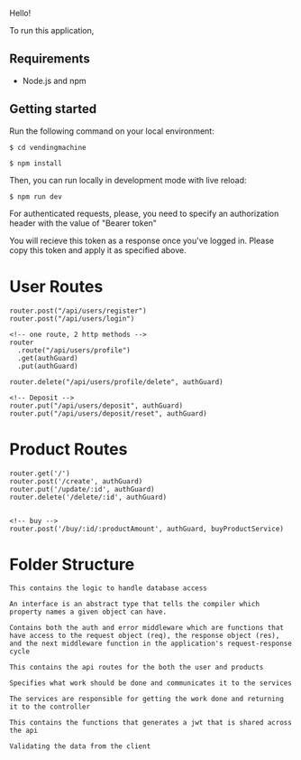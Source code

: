Hello! 

To run this application, 

## Requirements

- Node.js and npm

## Getting started

Run the following command on your local environment:

```
$ cd vendingmachine

$ npm install
```

Then, you can run locally in development mode with live reload:

```
$ npm run dev
```


For authenticated requests, please, you need to specify an authorization header with the value of "Bearer token"

You will recieve this token as a response once you've logged in. Please copy this token and apply it as specified above.


# User Routes

<!-- authGuard = routes that require authentication -->
```
router.post("/api/users/register")
router.post("/api/users/login")

<!-- one route, 2 http methods -->
router
  .route("/api/users/profile")
  .get(authGuard)
  .put(authGuard)

router.delete("/api/users/profile/delete", authGuard)

<!-- Deposit -->
router.put("/api/users/deposit", authGuard)
router.put("/api/users/deposit/reset", authGuard)

```

# Product Routes
<!-- id = id of the product. This will be returned when a product has been created as an _id field -->
<!-- productAmount: quantity of the product you want to purchase -->
```
router.get('/')
router.post('/create', authGuard)
router.put('/update/:id', authGuard)
router.delete('/delete/:id', authGuard)


<!-- buy -->
router.post('/buy/:id/:productAmount', authGuard, buyProductService)

```

# Folder Structure


<!-- dao, Database Access Object -->
```
This contains the logic to handle database access
```

<!-- Interface -->

```
An interface is an abstract type that tells the compiler which property names a given object can have.
```

<!-- Middleware -->

```
Contains both the auth and error middleware which are functions that have access to the request object (req), the response object (res), and the next middleware function in the application's request-response cycle
```

<!-- routes -->
```
This contains the api routes for the both the user and products
```
<!-- Controllers -->
```
Specifies what work should be done and communicates it to the services
```

<!-- services -->
```
The services are responsible for getting the work done and returning it to the controller
```

<!-- Utils -->
```
This contains the functions that generates a jwt that is shared across the api
```

<!-- Validation -->
```
Validating the data from the client
```
